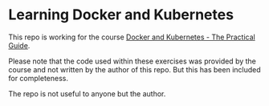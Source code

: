 # Learning Docker and Kubernetes

This repo is working for the course [Docker and Kubernetes - The Practical Guide](https://www.udemy.com/course/docker-kubernetes-the-practical-guide/).

Please note that the code used within these exercises was provided by the course and not written by the author of this repo. But this has been included for completeness.

The repo is not useful to anyone but the author.
